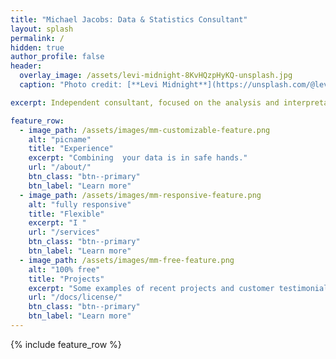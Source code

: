 ```yaml
---
title: "Michael Jacobs: Data & Statistics Consultant"
layout: splash
permalink: /
hidden: true
author_profile: false
header:
  overlay_image: /assets/levi-midnight-8KvHQzpHyKQ-unsplash.jpg
  caption: "Photo credit: [**Levi Midnight**](https://unsplash.com/@levi_midnight)"   

excerpt: Independent consultant, focused on the analysis and interpretation of data and statistical information.

feature_row:
  - image_path: /assets/images/mm-customizable-feature.png
    alt: "picname"
    title: "Experience"
    excerpt: "Combining  your data is in safe hands."
    url: "/about/"
    btn_class: "btn--primary"
    btn_label: "Learn more"
  - image_path: /assets/images/mm-responsive-feature.png
    alt: "fully responsive"
    title: "Flexible"
    excerpt: "I "
    url: "/services"
    btn_class: "btn--primary"
    btn_label: "Learn more"
  - image_path: /assets/images/mm-free-feature.png
    alt: "100% free"
    title: "Projects"
    excerpt: "Some examples of recent projects and customer testimonials."
    url: "/docs/license/"
    btn_class: "btn--primary"
    btn_label: "Learn more"      
---
```


{% include feature_row %}

